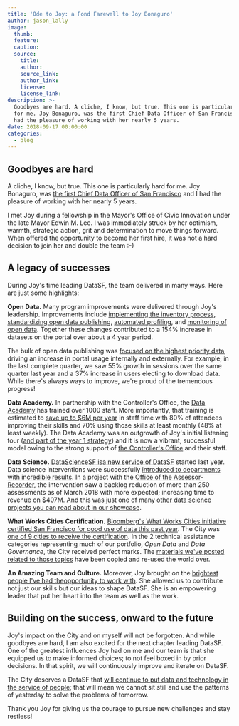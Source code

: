 ```yaml
---
title: 'Ode to Joy: a Fond Farewell to Joy Bonaguro'
author: jason_lally
image:
  thumb:
  feature:
  caption:
  source:
    title:
    author:
    source_link:
    author_link:
    license:
    license_link:
description: >-
  Goodbyes are hard. A cliche, I know, but true. This one is particularly hard
  for me. Joy Bonaguro, was the first Chief Data Officer of San Francisco and I
  had the pleasure of working with her nearly 5 years.
date: 2018-09-17 00:00:00
categories:
  - blog
---
```


## Goodbyes are hard

A cliche, I know, but true. This one is particularly hard for me. Joy Bonaguro, was [the first Chief Data Officer of San Francisco](http://www.govtech.com/data/San-Francisco-Announces-Chief-Data-Officer-Joy-Bonaguro.html) and I had the pleasure of working with her nearly 5 years.

I met Joy during a fellowship in the Mayor's Office of Civic Innovation under the late Mayor Edwin M. Lee. I was immediately struck by her optimism, warmth, strategic action, grit and determination to move things forward. When offered the opportunity to become her first hire, it was not a hard decision to join her and double the team :-)

## A legacy of successes

During Joy's time leading DataSF, the team delivered in many ways. Here are just some highlights:

**Open Data.** Many program improvements were delivered through Joy's leadership. Improvements include [implementing the inventory process](https://datasf.org/blog/5-ways-to-scale-mountain-of-data/), [standardizing open data publishing](https://datasf.org/blog/part-1-datasfs-operating-manual-for-open-data/), [automated profiling](https://datasf.org/blog/part-4-why-you-need-to-profile-your-open-data/), and [monitoring of open data](https://datasf.org/progress/). Together these changes contributed to a 154% increase in datasets on the portal over about a 4 year period.

The bulk of open data publishing was [focused on the highest priority data](https://datasf.org/blog/how-to-unstick-data-publishing/), driving an increase in portal usage internally and externally. For example, in the last complete quarter, we saw 55% growth in sessions over the same quarter last year and a 37% increase in users electing to download data. While there's always ways to improve, we're proud of the tremendous progress!

**Data Academy.** In partnership with the Controller's Office, the [Data Academy](https://datasf.org/academy) has trained over 1000 staff. More importantly, that training is estimated to [save up to $6M per year](https://app.powerbigov.us/view?r=eyJrIjoiZjkxMjc3YjUtZWRkOS00OTQ2LWJlMTgtMTNmMTQ2OTFkYTU1IiwidCI6IjIyZDVjMmNmLWNlM2UtNDQzZC05YTdmLWRmY2MwMjMxZjczZiJ9&amp;pageName=ReportSectionb898fc38689a831a4266) in staff time with 80% of attendees improving their skills and 70% using those skills at least monthly (48% at least weekly). The Data Academy was an outgrowth of Joy's initial listening tour ([and part of the year 1 strategy](https://docs.google.com/document/d/1kOoQn-Q1ww0ml1T4JtCWsFskgKZgpp_LF8-R8HJfKzc/edit#heading=h.w5h2qvhzz4ez)) and it is now a vibrant, successful model owing to the strong support of [the Controller's Office](https://sfcontroller.org/) and their staff.

**Data Science.** [DataScienceSF is](https://datasf.org/science)[a new service of DataSF](https://datasf.org/science) started last year. Data science interventions were successfully [introduced to departments with incredible results](https://datasf.org/showcase/datascience/). In a project with the [Office of the Assessor-Recorder](https://sfassessor.org/), the intervention saw a backlog reduction of more than 250 assessments as of March 2018 with more expected; increasing time to revenue on $407M. And this was just one of many [other data science projects you can read about in our showcase](https://datasf.org/showcase/datascience/).

**What Works Cities Certification.** [Bloomberg's What Works Cities initiative certified San Francisco for good use of data this past year](https://medium.com/what-works-cities-certification/san-francisco-building-stronger-neighborhoods-and-a-data-fluent-city-hall-7b444d0af4f5). The City was [one of 9 cities to receive the certification](https://whatworkscities.bloomberg.org/certification/). In the 2 technical assistance categories representing much of our portfolio, *Open Data* and *Data Governance*, the City received perfect marks. The [materials we've posted related to those topics](https://datasf.org/resources) have been copied and re-used the world over.

**An Amazing Team and Culture.** Moreover, Joy brought on the [brightest p](https://datasf.org/about)[eople I've had the](https://datasf.org/about)[opportunity to work with](https://datasf.org/about). She allowed us to contribute not just our skills but our ideas to shape DataSF. She is an empowering leader that put her heart into the team as well as the work.

## Building on the success, onward to the future

Joy's impact on the City and on myself will not be forgotten. And while goodbyes are hard, I am also excited for the next chapter leading DataSF. One of the greatest influences Joy had on me and our team is that she equipped us to make informed choices; to not feel boxed in by prior decisions. In that spirit, we will continuously improve and iterate on DataSF.

The City deserves a DataSF that [will continue to put data and technology in the service of people](https://datasf.org/about); that will mean we cannot sit still and use the patterns of yesterday to solve the problems of tomorrow.

Thank you Joy for giving us the courage to pursue new challenges and stay restless!